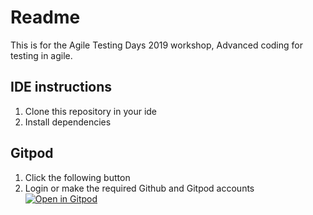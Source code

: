 # Readme

This is for the Agile Testing Days 2019 workshop, Advanced coding for testing in agile.

## IDE instructions

1. Clone this repository in your ide
1. Install dependencies

## Gitpod
1. Click the following button
1. Login or make the required Github and Gitpod accounts
[![Open in Gitpod](https://gitpod.io/button/open-in-gitpod.svg)](https://gitpod.io/#https://github.com/lazycoderio/atd2019-dotnet/)
